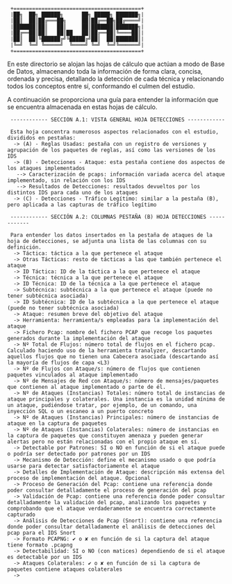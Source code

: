      +=========================================+
     |██╗  ██╗ ██████╗      ██╗ █████╗ ███████╗|
     |██║  ██║██╔═══██╗     ██║██╔══██╗██╔════╝|
     |███████║██║   ██║     ██║███████║███████╗|
     |██╔══██║██║   ██║██   ██║██╔══██║╚════██║|
     |██║  ██║╚██████╔╝╚█████╔╝██║  ██║███████║|
     |╚═╝  ╚═╝ ╚═════╝  ╚════╝ ╚═╝  ╚═╝╚══════╝|
     +=========================================+

En este directorio se alojan las hojas de cálculo que actúan a modo de Base de Datos, almacenando toda
la información de forma clara, concisa, ordenada y precisa, detallando la detección de cada técnica y relacionando
todos los conceptos entre sí, conformando el culmen del estudio.

A continuación se proporciona una guía para entender la información que se encuentra almacenada en estas hojas de cálculo.

     ------------ SECCIÓN A.1: VISTA GENERAL HOJA DETECCIONES ------------
     
     Esta hoja concentra numerosos aspectos relacionados con el estudio, divididos en pestañas:
      -> (A) - Reglas Usadas: pestaña con un registro de versiones y agrupación de los paquetes de reglas, así como las versiones de los IDS
      -> (B) - Detecciones - Ataque: esta pestaña contiene dos aspectos de los ataques implementados
       --> Caracterización de pcaps: información variada acerca del ataque implementado, sin relación con los IDS
       --> Resultados de Detecciones: resultados devueltos por los distintos IDS para cada uno de los ataques
      -> (C) - Detecciones - Tráfico Legítimo: similar a la pestaña (B), pero aplicada a las capturas de tráfico legítimo
     
     ------------ SECCIÓN A.2: COLUMNAS PESTAÑA (B) HOJA DETECCIONES ------------
     
     Para entender los datos insertados en la pestaña de ataques de la hoja de detecciones, se adjunta una lista de las columnas con su definición.
      -> Táctica: táctica a la que pertenece el ataque
      -> Otras Tácticas: resto de tácticas a las que también pertenece el ataque
      -> ID Táctica: ID de la táctica a la que pertenece el ataque
      -> Técnica: técnica a la que pertenece el ataque
      -> ID Técnica: ID de la técnica a la que pertenece el ataque
      -> Subtécnica: subtécnica a la que pertenece el ataque (puede no tener subtécnica asociada)
      -> ID Subtécnica: ID de la subtécnica a la que pertenece el ataque (puede no tener subtécnica asociada)
      -> Ataque: resumen breve del objetivo del ataque
      -> Herramienta: herramienta/s empleadas para la implementación del ataque
      -> Fichero Pcap: nombre del fichero PCAP que recoge los paquetes generados durante la implementación del ataque
      -> Nº Total de Flujos: número total de flujos en el fichero pcap. Calculado haciendo uso de la herramienta tranalyzer, descartando aquellos flujos que no tienen una Cabecera asociada (descartando así la mayoría de flujos de capa <L3)
      -> Nº de Flujos con Ataque/s: número de flujos que contienen paquetes vinculados al ataque implementado
      -> Nº de Mensajes de Red con Ataque/s: número de mensajes/paquetes que contienen al ataque implementado o parte de él.
      -> Nº de Ataques (Instancias) Totales: número total de instancias de ataque principales y colaterales. Una instancia es la unidad mínima de un ataque, pudiéndose tratar, por ejemplo, de un comando, una inyección SQL o un escaneo a un puerto concreto
      -> Nº de Ataques (Instancias) Principales: número de instancias de ataque en la captura de paquetes
      -> Nº de Ataques (Instancias) Colaterales: número de instancias en la captura de paquetes que constituyen amenaza y pueden generar alertas pero no están relacionadas con el propio ataque en sí.
      -> Detectable por Patrones: SI o NO en función de si el ataque puede o podría ser detectado por patrones por un IDS
      -> Mecanismo de Detección: define el mecanismo usado o que podría usarse para detectar satisfactoriamente el ataque
      -> Detalles de Implementación de Ataque: descripción más extensa del proceso de implementación del ataque. Opcional
      -> Proceso de Generación del Pcap: contiene una referencia donde poder consultar detalladamente el proceso de generación del pcap
      -> Validación de Pcap: contiene una referencia donde poder consultar detalladamente la validación del pcap, analizando los paquetes y comprobando que el ataque verdaderamente se encuentra correctamente capturado
      -> Análisis de Detecciones de Pcap (Snort): contiene una referencia donde poder consultar detalladamente el análisis de detecciones del pcap para el IDS Snort
      -> Formato PCAPNG: ✔ o ✘ en función de si la captura del ataque tiene formato .pcapng
      -> Detectabilidad: SI o NO (con matices) dependiendo de si el ataque es detectable por un IDS
      -> Ataques Colaterales: ✔ o ✘ en función de si la captura de paquetes contiene ataques colaterales
      -> 



 

